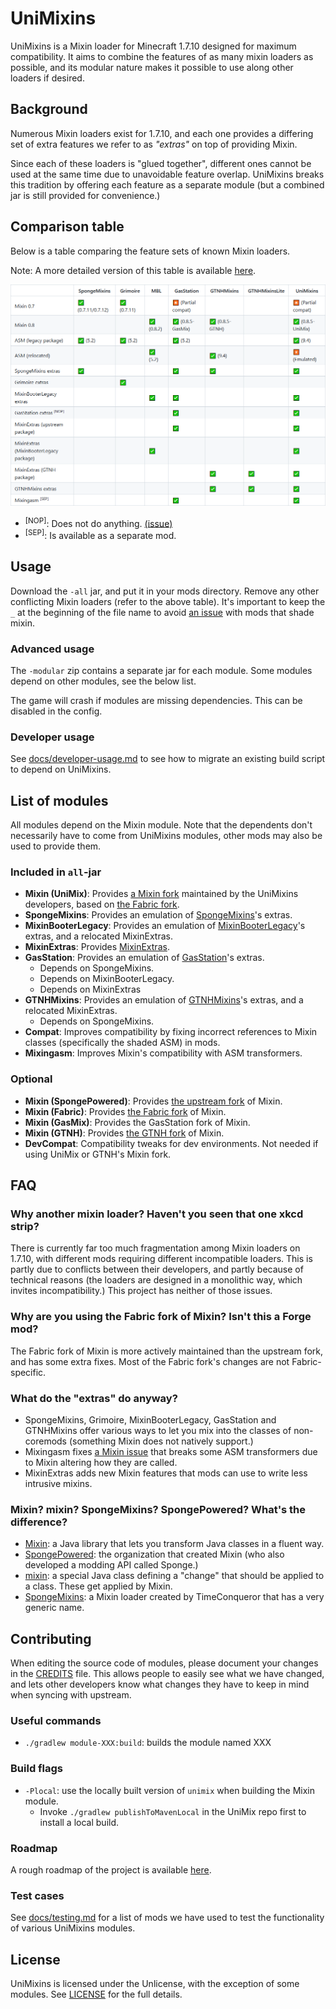 # UniMixins

UniMixins is a Mixin loader for Minecraft 1.7.10 designed for maximum compatibility. It aims to combine the features of as many mixin loaders as possible, and its modular nature makes it possible to use along other loaders if desired.

## Background

Numerous Mixin loaders exist for 1.7.10, and each one provides a differing set of extra features we refer to as *"extras"* on top of providing Mixin.

Since each of these loaders is "glued together", different ones cannot be used at the same time due to unavoidable feature overlap. UniMixins breaks this tradition by offering each feature as a separate module (but a combined jar is still provided for convenience.)

## Comparison table

Below is a table comparing the feature sets of known Mixin loaders.

Note: A more detailed version of this table is available [here](https://legacymoddingmc.github.io/wiki/#comparison-of-1.7.10-mixin-loaders/).

<picture>
  <source srcset="docs/comparison-chart-dark.png" media="(prefers-color-scheme: dark)">
  <img src="docs/comparison-chart.png">
</picture>

* <sup>[NOP]</sup>: Does not do anything. [(issue)](https://github.com/FalsePattern/GasStation/issues/15)
* <sup>[SEP]</sup>: Is available as a separate mod.

## Usage

Download the `-all` jar, and put it in your mods directory. Remove any other conflicting Mixin loaders (refer to the above table). It's important to keep the `_` at the beginning of the file name to avoid [an issue](https://github.com/tox1cozZ/mixin-booter-legacy/issues/1) with mods that shade mixin.

### Advanced usage

The `-modular` zip contains a separate jar for each module. Some modules depend on other modules, see the below list.

The game will crash if modules are missing dependencies. This can be disabled in the config.

### Developer usage

See [docs/developer-usage.md](docs/developer-usage.md) to see how to migrate an existing build script to depend on UniMixins.

## List of modules

All modules depend on the Mixin module. Note that the dependents don't necessarily have to come from UniMixins modules, other mods may also be used to provide them.

### Included in `all`-jar

* **Mixin (UniMix)**: Provides [a Mixin fork](https://github.com/LegacyModdingMC/UniMix) maintained by the UniMixins developers, based on [the Fabric fork](https://github.com/FabricMC/Mixin).
* **SpongeMixins**: Provides an emulation of [SpongeMixins](https://github.com/GTNewHorizons/SpongeMixins)'s extras.
* **MixinBooterLegacy**: Provides an emulation of [MixinBooterLegacy](https://github.com/tox1cozZ/mixin-booter-legacy)'s extras, and a relocated MixinExtras.
* **MixinExtras**: Provides [MixinExtras](https://github.com/LlamaLad7/MixinExtras).
* **GasStation**: Provides an emulation of [GasStation](https://github.com/FalsePattern/GasStation)'s extras.
    * Depends on SpongeMixins.
    * Depends on MixinBooterLegacy.
    * Depends on MixinExtras
* **GTNHMixins**: Provides an emulation of [GTNHMixins](https://github.com/GTNewHorizons/GTNHMixins)'s extras, and a relocated MixinExtras.
    * Depends on SpongeMixins.
* **Compat**: Improves compatibility by fixing incorrect references to Mixin classes (specifically the shaded ASM) in mods.
* **Mixingasm**: Improves Mixin's compatibility with ASM transformers.

### Optional

* **Mixin (SpongePowered)**: Provides [the upstream fork](https://github.com/SpongePowered/Mixin) of Mixin.
* **Mixin (Fabric)**: Provides [the Fabric fork](https://github.com/FabricMC/Mixin) of Mixin.
* **Mixin (GasMix)**: Provides the GasStation fork of Mixin.
* **Mixin (GTNH)**: Provides [the GTNH fork](https://github.com/GTNewHorizons/SpongePoweredMixin) of Mixin.
* **DevCompat**: Compatibility tweaks for dev environments. Not needed if using UniMix or GTNH's Mixin fork.

## FAQ

### Why another mixin loader? Haven't you seen that one xkcd strip?

There is currently far too much fragmentation among Mixin loaders on 1.7.10, with different mods requiring different incompatible loaders. This is partly due to conflicts between their developers, and partly because of technical reasons (the loaders are designed in a monolithic way, which invites incompatibility.) This project has neither of those issues.

### Why are you using the Fabric fork of Mixin? Isn't this a Forge mod?

The Fabric fork of Mixin is more actively maintained than the upstream fork, and has some extra fixes. Most of the Fabric fork's changes are not Fabric-specific.

### What do the "extras" do anyway?

* SpongeMixins, Grimoire, MixinBooterLegacy, GasStation and GTNHMixins offer various ways to let you mix into the classes of non-coremods (something Mixin does not natively support.)
* Mixingasm fixes [a Mixin issue](https://github.com/SpongePowered/Mixin/issues/309) that breaks some ASM transformers due to Mixin altering how they are called.
* MixinExtras adds new Mixin features that mods can use to write less intrusive mixins.

### Mixin? mixin? SpongeMixins? SpongePowered? What's the difference?

* [Mixin](https://github.com/SpongePowered/Mixin): a Java library that lets you transform Java classes in a fluent way.
* [SpongePowered](https://spongepowered.org/): the organization that created Mixin (who also developed a modding API called Sponge.)
* [mixin](https://github.com/SpongePowered/Mixin/wiki/Introduction-to-Mixins---Understanding-Mixin-Architecture#4-only-you-mixins-can-save-mankind): a special Java class defining a "change" that should be applied to a class. These get applied by Mixin.
* [SpongeMixins](https://github.com/TimeConqueror/SpongeMixins): a Mixin loader created by TimeConqueror that has a very generic name.

## Contributing

When editing the source code of modules, please document your changes in the [CREDITS](CREDITS) file. This allows people to easily see what we have changed, and lets other developers know what changes they have to keep in mind when syncing with upstream.

### Useful commands

* `./gradlew module-XXX:build`: builds the module named XXX

### Build flags
* `-Plocal`: use the locally built version of `unimix` when building the Mixin module.
    * Invoke `./gradlew publishToMavenLocal` in the UniMix repo first to install a local build.

### Roadmap

A rough roadmap of the project is available [here](https://gist.github.com/makamys/5eaf2ebb878b74213630eae122460f00).

### Test cases

See [docs/testing.md](testing.md) for a list of mods we have used to test the functionality of various UniMixins modules.

## License

UniMixins is licensed under the Unlicense, with the exception of some modules. See [LICENSE](LICENSE) for the full details.
